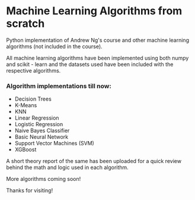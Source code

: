 # Machine Learning Algorithms from scratch
Python implementation of Andrew Ng's course and other machine learning algorithms (not included in the course).

All machine learning algorithms have been implemented using both numpy and scikit - learn and the datasets used have been included with the respective algorithms.

### Algorithm implementations till now:
  * Decision Trees
  * K-Means
  * KNN
  * Linear Regression
  * Logistic Regression
  * Naive Bayes Classifier 
  * Basic Neural Network
  * Support Vector Machines (SVM)
  * XGBoost

A short theory report of the same has been uploaded for a quick review behind the math and logic used in each algorithm.

More algorithms coming soon!

Thanks for visiting!
